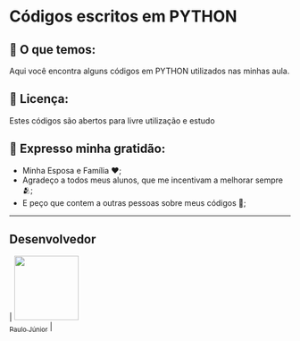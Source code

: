 # Códigos escritos em PYTHON

## 🚀 O que temos:

Aqui você encontra alguns códigos  em PYTHON utilizados nas minhas aula.

## 📄 Licença:

Estes códigos são abertos para livre utilização e estudo

## 🎁 Expresso minha gratidão:

* Minha Esposa e Família ❤️;
* Agradeço a todos meus alunos, que me incentivam a melhorar sempre 🫂;
* E peço que contem a outras pessoas sobre meus códigos 📢;

---
## Desenvolvedor

| [<img src="https://avatars.githubusercontent.com/u/105656681?s=400&u=24f8717c123188c79cf3373aa1859fba18b51c7b&v=4" width=115><br><sub>Paulo Júnior</sub>](https://github.com/devPauloJunior) |
